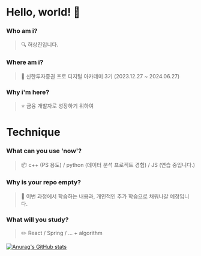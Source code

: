 # Hello, world! 👋

### Who am i? 

>  🔍 허상진입니다.

### Where am i? 

>  🌱 신한투자증권 프로 디지털 아카데미 3기 (2023.12.27 ~ 2024.06.27)

### Why i'm here? 

>  ⭐ 금융 개발자로 성장하기 위하여 

# Technique

### What can you use 'now'?

>  📦 c++ (PS 용도) / python (데이터 분석 프로젝트 경험) / JS (연습 중입니다.)

### Why is your repo empty?

>  💭 이번 과정에서 학습하는 내용과, 개인적인 추가 학습으로 채워나갈 예정입니다.

### What will you study?

>  ✏️ React / Spring / ... + algorithm

[![Anurag's GitHub stats](https://github-readme-stats.vercel.app/api?username=bookeers)](https://github.com/anuraghazra/github-readme-stats)
